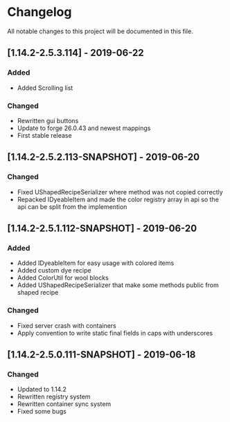 # Changelog
All notable changes to this project will be documented in this file.

## [1.14.2-2.5.3.114] - 2019-06-22
### Added
- Added Scrolling list

### Changed
- Rewritten gui buttons
- Update to forge 26.0.43 and newest mappings
- First stable release

## [1.14.2-2.5.2.113-SNAPSHOT] - 2019-06-20
### Changed
- Fixed UShapedRecipeSerializer where method was not copied correctly
- Repacked IDyeableItem and made the color registry array in api so the api can be split from the implemention

## [1.14.2-2.5.1.112-SNAPSHOT] - 2019-06-20
### Added 
- Added IDyeableItem for easy usage with colored items
- Added custom dye recipe
- Added ColorUtil for wool blocks
- Added UShapedRecipeSerializer that make some methods public from shaped recipe

### Changed
- Fixed server crash with containers
- Apply convention to write static final fields in caps with underscores

## [1.14.2-2.5.0.111-SNAPSHOT] - 2019-06-18
### Changed
- Updated to 1.14.2
- Rewritten registry system
- Rewritten container sync system
- Fixed some bugs
